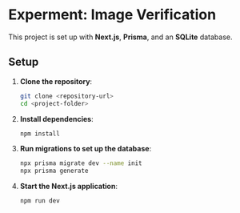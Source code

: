 # Experment: Image Verification

This project is set up with **Next.js**, **Prisma**, and an **SQLite** database.

## Setup

1. **Clone the repository**:
   ```bash
   git clone <repository-url>
   cd <project-folder>
   ```
2. **Install dependencies**:
   ```bash
   npm install
   ```
3. **Run migrations to set up the database**:
   ```bash
   npx prisma migrate dev --name init
   npx prisma generate
   ```
4. **Start the Next.js application**:
   ```bash
   npm run dev
   ```
